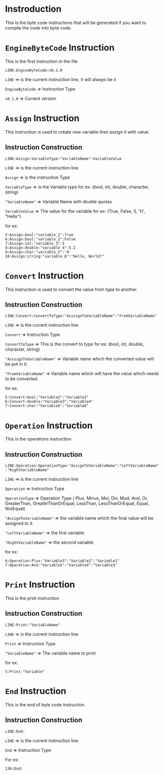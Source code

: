 # Instroduction
This is the byte code instructions that will be generated if you want to compile the code into byte code.

# `EngineByteCode` Instruction
This is the first instruction in the file

`LINE:EngineByteCode:v0.1.0`

`LINE`            =>  is the current instruction line, it will always be `0`

`EngineByteCode`  =>  Instruction Type

`v0.1.0`          =>  Current version


# `Assign` Instruction
This instruction is used to create new variable then assign it with value.

## Instruction Construction
`LINE:Assign:VariableType:"VariableName":VariableValue`

`LINE`            =>  is the current instruction line

`Assign`          =>  is the instruction Type

`VariableType`    =>  is the Variable type for ex: (bool, int, double, character, string)

`"VariableName"`  =>  Variable Name with double quotes

`VariableValue`   =>  The value for the variable for ex: (True, False, 5, 'H', "Hello")

for ex:

    5:Assign:bool:"variable_1":True
    6:Assign:bool:"variable_2":False
    7:Assign:int:"variable_3":5
    8:Assign:double:"variable_4":5.2
    9:Assign:char:"variable_5":'H'
    10:Assign:string:"variable_6":"Hello, World!"


# `Convert` Instruction
This instruction is used to convert the value from type to another.

## Instruction Construction
`LINE:Convert:ConvertToType:"AsssignToVariableName":"FromVariableName"`


`LINE`                        =>  is the current instruction line

`Convert`                     =>  Instruction Type

`ConvertToType`               =>  This is the convert to type for ex: (bool, int, double, character, string)

`"AsssignToVariableName"`     =>  Variable name which the converted value will be put in it.

`"FromVariableName"`          =>  Variable name which will have the value which needs to be converted.


for ex:

    5:Convert:bool:"Variable2":"Variable1"
    6:Convert:double:"Variable3":"Variable4"
    7:Convert:char:"Variable5":"Variable6"


# `Operation` Instruction
This is the operations instruction

## Instruction Construction
`LINE:Operation:OperationType:"AssignToVariableName":"LeftVariableName":"RightVariableName"`


`LINE`                        =>  is the current instruction line

`Operation`                   =>  Instruction Type

`OperationType`               =>  Operation Type (
                                    Plus, Minus, Mul, Div, Mod,
                                    And, Or,
                                    GreaterThan, GreaterThanOrEqual, LessThan, LessThanOrEqual,
                                    Equal, NotEqual)

`"AssignToVariableName"`      =>  the variable name which the final value will be assigned to it.

`"LeftVariableName"`          =>  the first variable

`"RightVariableName"`         =>  the second variable


for ex:

    6:Operation:Plus:"Variable3":"Variable2":"Variable1"
    7:Operation:And:"Variable5":"Variable4":"Variable3"


# `Print` Instruction
This is the print instruction

## Instruction Construction
`LINE:Print:"VariableName"`


`LINE`             =>  is the current instruction line

`Print`            =>  Instruction Type

`"VariableName"`   =>  The variable name to print


for ex:

    5:Print:"Variable"


# `End` Instruction
This is the end of byte code instruction


## Instruction Construction
`LINE:End:`

`LINE`     =>  is the current instruction line

`End`      =>  Instruction Type

For ex:

    130:End:
